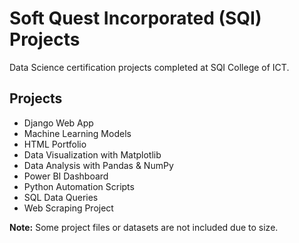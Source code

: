 # Soft Quest Incorporated (SQI) Projects

Data Science certification projects completed at SQI College of ICT.

## Projects
- Django Web App
- Machine Learning Models
- HTML Portfolio
- Data Visualization with Matplotlib
- Data Analysis with Pandas & NumPy
- Power BI Dashboard
- Python Automation Scripts
- SQL Data Queries
- Web Scraping Project

**Note:** Some project files or datasets are not included due to size.
